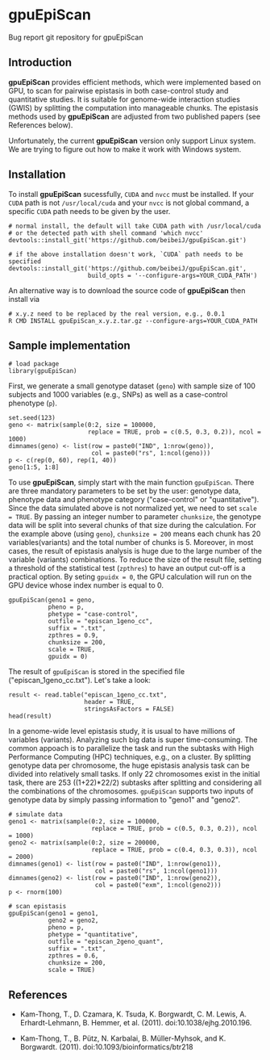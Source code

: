 # gpuEpiScan
Bug report git repository for gpuEpiScan


## Introduction

**gpuEpiScan** provides efficient methods, which were implemented based on GPU, to scan for pairwise epistasis in both case-control study and quantitative studies. It is suitable for genome-wide interaction studies (GWIS) by splitting the computation into manageable chunks. The epistasis methods used by **gpuEpiScan** are adjusted from two published papers (see References below).
  
  Unfortunately, the current **gpuEpiScan** version only support Linux system. We are trying to figure out how to make it work with Windows system. 
  
  ## Installation
  To install **gpuEpiScan** sucessfully, `CUDA` and `nvcc` must be installed. If your `CUDA` path is not `/usr/local/cuda` and your `nvcc` is not global command, a specific `CUDA` path needs to be given by the user.
  
```{r, eval = F, error = F, results='hide'}
# normal install, the default will take CUDA path with /usr/local/cuda 
# or the detected path with shell command 'which nvcc'
devtools::install_git('https://github.com/beibeiJ/gpuEpiScan.git')

# if the above installation doesn't work, `CUDA` path needs to be specified
devtools::install_git('https://github.com/beibeiJ/gpuEpiScan.git', 
                      build_opts = '--configure-args=YOUR_CUDA_PATH')
```

An alternative way is to download the source code of **gpuEpiScan** then install via

```{r, eval = F, error = F, results='hide'}
# x.y.z need to be replaced by the real version, e.g., 0.0.1
R CMD INSTALL gpuEpiScan_x.y.z.tar.gz --configure-args=YOUR_CUDA_PATH
```


## Sample implementation
```{r, echo = T, results='hide'}
# load package
library(gpuEpiScan)
```
First, we generate a small genotype dataset (`geno`) with sample size of 100 subjects and 1000 variables (e.g., SNPs) as well as a case-control phenotype (`p`).  
```{r, echo = T, results='markup'}
set.seed(123)
geno <- matrix(sample(0:2, size = 100000, 
                      replace = TRUE, prob = c(0.5, 0.3, 0.2)), ncol = 1000)
dimnames(geno) <- list(row = paste0("IND", 1:nrow(geno)), 
                       col = paste0("rs", 1:ncol(geno)))
p <- c(rep(0, 60), rep(1, 40))
geno[1:5, 1:8]
```
To  use **gpuEpiScan**, simply start with the main function `gpuEpiScan`. There are three mandatory parameters to be set by the user: genotype data, phenotype data and phenotype category ("case-control" or "quantitative"). Since the data simulated above is not normalized yet, we need to set `scale = TRUE`. By passing an integer number to parameter `chunksize`, the genotype data will be split into several chunks of that size during the calculation. For the example above (using `geno`), `chunksize = 200` means each chunk has 20 variables(variants) and the total number of chunks is 5. Moreover, in most cases, the result of epistasis analysis is huge due to the large number of the variable (variants) combinations. To reduce the size of the result file, setting a threshold of the statistical test (`zpthres`) to have an output cut-off is a practical option. By seting `gpuidx = 0`, the GPU calculation will run on the GPU device whose index number is equal to 0.
```{r, echo = T, results='markup'}
gpuEpiScan(geno1 = geno, 
           pheno = p, 
           phetype = "case-control",
           outfile = "episcan_1geno_cc", 
           suffix = ".txt", 
           zpthres = 0.9, 
           chunksize = 200, 
           scale = TRUE,
           gpuidx = 0)
```
The result of `gpuEpiScan` is stored in the specified file ("episcan_1geno_cc.txt"). Let's take a look:
```{r, echo = T, results='markup'}
result <- read.table("episcan_1geno_cc.txt",
                     header = TRUE,
                     stringsAsFactors = FALSE)
head(result)
```
In a genome-wide level epistasis study, it is usual to have millions of variables (variants). Analyzing such big data is super time-consuming. The common appoach is to parallelize the task and run the subtasks with High Performance Computing (HPC) techniques, e.g., on a cluster. By splitting genotype data per chromosome, the huge epistasis analysis task can be divided into relatively small tasks. If only 22 chromosomes exist in the initial task, there are 253 ((1+22)\*22/2) subtasks after splitting and considering all the combinations of the chromosomes. `gpuEpiScan` supports two inputs of genotype data by simply passing information to "geno1" and "geno2".  
```{r, echo = T, results='markup'}
# simulate data
geno1 <- matrix(sample(0:2, size = 100000, 
                       replace = TRUE, prob = c(0.5, 0.3, 0.2)), ncol = 1000)
geno2 <- matrix(sample(0:2, size = 200000, 
                       replace = TRUE, prob = c(0.4, 0.3, 0.3)), ncol = 2000)
dimnames(geno1) <- list(row = paste0("IND", 1:nrow(geno1)), 
                        col = paste0("rs", 1:ncol(geno1)))
dimnames(geno2) <- list(row = paste0("IND", 1:nrow(geno2)), 
                        col = paste0("exm", 1:ncol(geno2)))
p <- rnorm(100)

# scan epistasis
gpuEpiScan(geno1 = geno1,
           geno2 = geno2,
           pheno = p, 
           phetype = "quantitative",
           outfile = "episcan_2geno_quant", 
           suffix = ".txt", 
           zpthres = 0.6, 
           chunksize = 200, 
           scale = TRUE)
```


## References
- Kam-Thong, T., D. Czamara, K. Tsuda, K. Borgwardt, C. M. Lewis, A. Erhardt-Lehmann, B. Hemmer, et al. (2011). doi:10.1038/ejhg.2010.196.

- Kam-Thong, T., B. Pütz, N. Karbalai, B. Müller-Myhsok, and K. Borgwardt. (2011). doi:10.1093/bioinformatics/btr218
